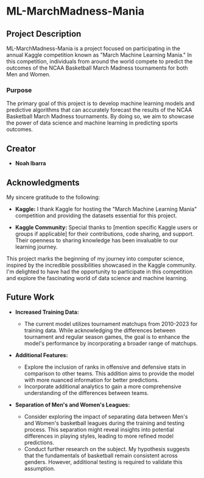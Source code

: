 # ML-MarchMadness-Mania

## Project Description

ML-MarchMadness-Mania is a project focused on participating in the annual Kaggle competition known as "March Machine Learning Mania." In this competition, individuals from around the world compete to predict the outcomes of the NCAA Basketball March Madness tournaments for both Men and Women.

### Purpose

The primary goal of this project is to develop machine learning models and predictive algorithms that can accurately forecast the results of the NCAA Basketball March Madness tournaments. By doing so, we aim to showcase the power of data science and machine learning in predicting sports outcomes.

## Creator

- **Noah Ibarra**

## Acknowledgments

My sincere gratitude to the following:

- **Kaggle:** I thank Kaggle for hosting the "March Machine Learning Mania" competition and providing the datasets essential for this project.

- **Kaggle Community:** Special thanks to [mention specific Kaggle users or groups if applicable] for their contributions, code sharing, and support. Their openness to sharing knowledge has been invaluable to our learning journey.

This project marks the beginning of my journey into computer science, inspired by the incredible possibilities showcased in the Kaggle community. I'm delighted to have had the opportunity to participate in this competition and explore the fascinating world of data science and machine learning.

## Future Work

* **Increased Training Data:**
  - The current model utilizes tournament matchups from 2010-2023 for training data. While acknowledging the differences between tournament and regular season games, the goal is to enhance the model's performance by incorporating a broader range of matchups.

* **Additional Features:**
  - Explore the inclusion of ranks in offensive and defensive stats in comparison to other teams. This addition aims to provide the model with more nuanced information for better predictions.
  - Incorporate additional analytics to gain a more comprehensive understanding of the differences between teams.

* **Separation of Men's and Women's Leagues:**
  - Consider exploring the impact of separating data between Men's and Women's basketball leagues during the training and testing process. This separation might reveal insights into potential differences in playing styles, leading to more refined model predictions.
  - Conduct further research on the subject. My hypothesis suggests that the fundamentals of basketball remain consistent across genders. However, additional testing is required to validate this assumption.
